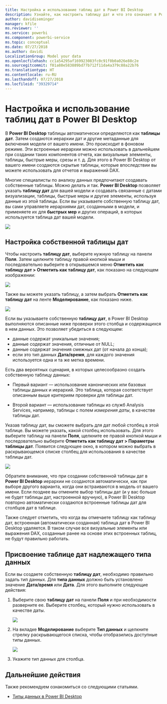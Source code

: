 ```yaml
---
title: Настройка и использование таблиц дат в Power BI Desktop
description: Узнайте, как настроить таблицу дат и что это означает в Power BI Desktop
author: davidiseminger
manager: kfile
ms.reviewer: ''
ms.service: powerbi
ms.component: powerbi-service
ms.topic: conceptual
ms.date: 07/27/2018
ms.author: davidi
LocalizationGroup: Model your data
ms.openlocfilehash: cc1a54295af169923083fc0c91f0b0a026e88c2e
ms.sourcegitcommit: f01a88e583889bd77b712f11da4a379c88a22b76
ms.translationtype: HT
ms.contentlocale: ru-RU
ms.lasthandoff: 07/27/2018
ms.locfileid: "39329714"
---
```

# <a name="set-and-use-date-tables-in-power-bi-desktop"></a>Настройка и использование таблиц дат в Power BI Desktop

В **Power BI Desktop** таблицы автоматически определяются как **таблицы дат**. Затем создаются иерархии дат и другие метаданные для включения модели от вашего имени. Это происходит в фоновом режиме. Эти встроенные иерархии можно использовать в дальнейшем при создании таких компонентов отчета, как визуальные элементы, таблицы, быстрые меры, срезы и т. д. Для этого в Power BI Desktop от вашего имени создаются скрытые таблицы, которые впоследствии вы можете использовать для отчетов и выражений DAX.

Многие специалисты по анализу данных предпочитают создавать собственные таблицы. Можно делать и так. **Power BI Desktop** позволяет указать **таблицу дат** для вашей модели и создавать связанные с датами визуализации, таблицы, быстрые меры и другие элементы, используя данные из этой таблицы. Если вы указываете собственную таблицу дат, вы сами управляете иерархиями дат, созданными в модели, и применяете их для **быстрых мер** и других операций, в которых используется таблица дат вашей модели. 

![](media/desktop-date-tables/date-tables_01.png)

## <a name="setting-your-own-date-table"></a>Настройка собственной таблицы дат

Чтобы настроить **таблицу дат**, выберите нужную таблицу на панели **Поля**. Затем щелкните таблицу правой кнопкой мыши и последовательно выберите в открывшемся меню **Отметить как таблицу дат > Отметить как таблицу дат**, как показано на следующем изображении:

![](media/desktop-date-tables/date-tables_02.png)

Также вы можете указать таблицу, а затем выбрать  **Отметить как таблицу дат** на ленте **Моделирование**, как показано ниже.

![](media/desktop-date-tables/date-tables_02b.png)

Если вы указываете собственную **таблицу дат**, в Power BI Desktop выполняются описанные ниже проверки этого столбца и содержащихся в нем данных. Это позволяет убедиться в следующем:

* данные содержат уникальные значения;
* данные содержат значения, отличные от NULL;
* данные содержат значения смежных дат (от начала до конца);
* если это тип данных **Дата/время**, для каждого значения используется одна и та же метка времени.

Есть два вероятных сценария, в которых целесообразно создать собственную таблицу данных:

* Первый вариант — использование канонических или базовых таблицы данных и иерархий. Это таблица, которая соответствует описанным выше критериям проверки для таблицы дат. 

* Второй вариант — использование таблицы из служб Analysis Services, например, таблицы с полем *измерения даты*, в качестве таблицы дат. 

Указав таблицу дат, вы сможете выбрать для дат любой столбец в этой таблице. Вы можете указать, какой столбец использовать. Для этого выберите таблицу на панели **Поля**, щелкните ее правой кнопкой мыши и последовательно выберите **Отметить как таблицу дат > Параметры таблицы дат**. Появится следующее окно, в котором можно выбрать в раскрывающемся списке столбец для использования в качестве таблицы дат.

![](media/desktop-date-tables/date-tables_03.png)

Обратите внимание, что при создании собственной таблицы дат в **Power BI Desktop** иерархии не создаются автоматически, как при выборе другого варианта, когда они встраиваются в модель от вашего имени. Если позднее вы отмените выбор таблицы дат (и у вас больше не будет таблицы дат, настроенной вручную), в Power BI Desktop повторно автоматически создаются встроенные таблицы дат для столбцов дат в таблице.

Также следует отметить, что когда вы отмечаете таблицу как таблицу дат, встроенная (автоматически созданная) таблица дат в Power BI Desktop удаляется. В таком случае все визуальные элементы или выражения DAX, созданные ранее на основе этих встроенных таблиц, не будут правильно работать. 

## <a name="marking-your-date-table-as-the-appropriate-data-type"></a>Присвоение таблице дат надлежащего типа данных

Если вы создаете собственную **таблицу дат**, необходимо правильно задать тип данных. Для **типа данных** должно быть установлено значение **Дата/время** или **Дата**. Для этого выполните следующие действия:

1. Выберите свою **таблицу дат** на панели **Поля** и при необходимости разверните ее. Выберите столбец, который нужно использовать в качестве даты.
   
    ![](media/desktop-date-tables/date-tables_04.png) 

2. На вкладке **Моделирование** выберите **Тип данных** и щелкните стрелку раскрывающегося списка, чтобы отобразились доступные типы данных.

    ![](media/desktop-date-tables/date-tables_05.png)

3. Укажите тип данных для столбца. 


## <a name="next-steps"></a>Дальнейшие действия

Также рекомендуем ознакомиться со следующими статьями.

* [Типы данных в Power BI Desktop](desktop-data-types.md)

 